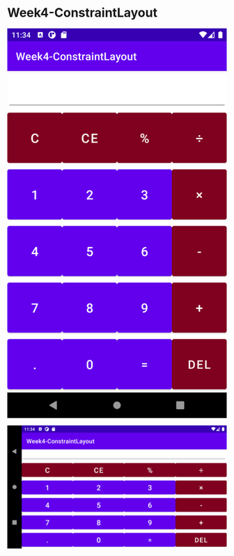 # Week4-ConstraintLayout

![alt text](https://github.com/jghodasara/Week4-ConstraintLayout/blob/master/screenshots/screenshot1.png)

![alt text](https://github.com/jghodasara/Week4-ConstraintLayout/blob/master/screenshots/screenshot2.png)
